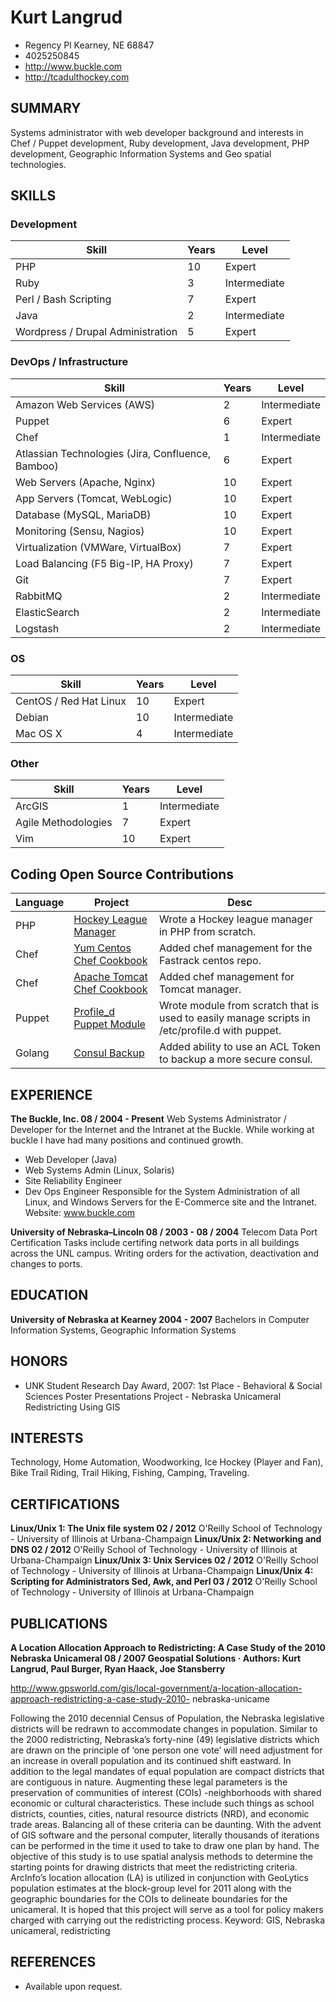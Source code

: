 # Kurt Langrud
* Regency Pl Kearney, NE 68847
* 4025250845
* http://www.buckle.com
* http://tcadulthockey.com

## SUMMARY
Systems administrator with web developer background and interests in Chef / Puppet
development, Ruby development, Java development, PHP development, Geographic
Information Systems and Geo spatial technologies.

## SKILLS
### Development
Skill   | Years   | Level
--- | --- | ---
PHP | 10 | Expert
Ruby | 3 | Intermediate
Perl / Bash Scripting | 7 | Expert
Java | 2 | Intermediate
Wordpress / Drupal Administration | 5 | Expert 

### DevOps / Infrastructure
Skill   | Years   | Level
--- | --- | ---
Amazon Web Services (AWS) | 2 | Intermediate
Puppet | 6 | Expert
Chef | 1 | Intermediate
Atlassian Technologies (Jira, Confluence, Bamboo) | 6 | Expert
Web Servers (Apache, Nginx) | 10 | Expert
App Servers (Tomcat, WebLogic) | 10 | Expert
Database (MySQL, MariaDB) | 10 | Expert
Monitoring (Sensu, Nagios) | 10 | Expert
Virtualization (VMWare, VirtualBox) | 7 | Expert
Load Balancing (F5 Big-IP, HA Proxy) | 7 | Expert
Git | 7 | Expert
RabbitMQ | 2 | Intermediate
ElasticSearch | 2 | Intermediate
Logstash | 2 | Intermediate

### OS
Skill   | Years   | Level
--- | --- | ---
CentOS / Red Hat Linux | 10 | Expert
Debian | 10 | Intermediate
Mac OS X | 4 | Intermediate

### Other
Skill   | Years   | Level
--- | --- | ---
ArcGIS | 1 | Intermediate
Agile Methodologies | 7 | Expert
Vim | 10 | Expert

## Coding Open Source Contributions
Language   | Project   | Desc
--- | --- | ---
PHP | [Hockey League Manager](https://github.com/klangrud/tcshl) | Wrote a Hockey league manager in PHP from scratch.
Chef | [Yum Centos Chef Cookbook](https://github.com/chef-cookbooks/yum-centos) | Added chef management for the Fastrack centos repo.
Chef | [Apache Tomcat Chef Cookbook](https://gitlab.com/dblessing/chef-apache_tomcat) | Added chef management for Tomcat manager.
Puppet | [Profile_d Puppet Module](https://forge.puppetlabs.com/klangrud/profile_d) | Wrote module from scratch that is used to easily manage scripts in /etc/profile.d with puppet.
Golang | [Consul Backup](https://github.com/kailunshi/consul-backup) | Added ability to use an ACL Token to backup a more secure consul.

## EXPERIENCE
**The Buckle, Inc. 08 / 2004 - Present**
Web Systems Administrator / Developer for the Internet and the Intranet at the Buckle.
While working at buckle I have had many positions and continued growth.
* Web Developer (Java)
* Web Systems Admin (Linux, Solaris)
* Site Reliability Engineer
* Dev Ops Engineer
Responsible for the System Administration of all Linux, and Windows Servers for the
E-Commerce site and the Intranet. Website: www.buckle.com

**University of Nebraska–Lincoln 08 / 2003 - 08 / 2004**
Telecom Data Port Certification
Tasks include certifing network data ports in all buildings across the UNL campus. Writing
orders for the activation, deactivation and changes to ports.

## EDUCATION
**University of Nebraska at Kearney 2004 - 2007**
Bachelors in Computer Information Systems, Geographic Information Systems

## HONORS
* UNK Student Research Day Award, 2007: 1st Place - Behavioral & Social Sciences Poster Presentations Project - Nebraska Unicameral Redistricting Using GIS

## INTERESTS
Technology, Home Automation, Woodworking, Ice Hockey (Player and Fan), Bike Trail
Riding, Trail Hiking, Fishing, Camping, Traveling.

## CERTIFICATIONS
**Linux/Unix 1: The Unix file system 02 / 2012**
O'Reilly School of Technology - University of Illinois at Urbana-Champaign
**Linux/Unix 2: Networking and DNS 02 / 2012**
O'Reilly School of Technology - University of Illinois at Urbana-Champaign
**Linux/Unix 3: Unix Services 02 / 2012**
O'Reilly School of Technology - University of Illinois at Urbana-Champaign
**Linux/Unix 4: Scripting for Administrators Sed, Awk, and Perl 03 / 2012**
O'Reilly School of Technology - University of Illinois at Urbana-Champaign

## PUBLICATIONS
**A Location Allocation Approach to Redistricting: A Case Study of the 2010 Nebraska Unicameral 08 / 2007
Geospatial Solutions · Authors: Kurt Langrud, Paul Burger, Ryan Haack, Joe Stansberry**

http://www.gpsworld.com/gis/local-government/a-location-allocation-approach-redistricting-a-case-study-2010-
nebraska-unicame

Following the 2010 decennial Census of Population, the Nebraska legislative districts will be
redrawn to accommodate changes in population. Similar to the 2000 redistricting,
Nebraska’s forty-nine (49) legislative districts which are drawn on the principle of ‘one
person one vote’ will need adjustment for an increase in overall population and its continued
shift eastward. In addition to the legal mandates of equal population are compact districts
that are contiguous in nature. Augmenting these legal parameters is the preservation of
communities of interest (COIs) -neighborhoods with shared economic or cultural
characteristics. These include such things as school districts, counties, cities, natural resource
districts (NRD), and economic trade areas. Balancing all of these criteria can be daunting. With the advent of GIS software and the personal computer, literally thousands of iterations
can be performed in the time it used to take to draw one plan by hand. The objective of this
study is to use spatial analysis methods to determine the starting points for drawing districts
that meet the redistricting criteria. ArcInfo’s location allocation (LA) is utilized in
conjunction with GeoLytics population estimates at the block-group level for 2011 along
with the geographic boundaries for the COIs to delineate boundaries for the unicameral. It is
hoped that this project will serve as a tool for policy makers charged with carrying out the
redistricting process. Keyword: GIS, Nebraska unicameral, redistricting

## REFERENCES
 * Available upon request.
